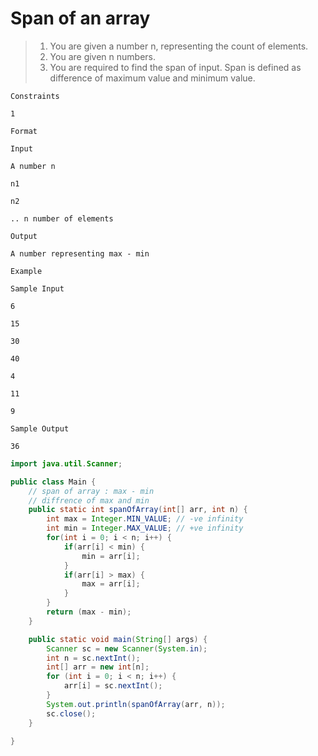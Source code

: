 # Span of an array

> 1.  You are given a number n, representing the count of elements.
> 2.  You are given n numbers.
> 3.  You are required to find the span of input. Span is defined as difference of maximum value and minimum value.

```text
Constraints

1

Format

Input

A number n

n1

n2

.. n number of elements

Output

A number representing max - min

Example

Sample Input

6

15

30

40

4

11

9

Sample Output

36
```

```java
import java.util.Scanner;

public class Main {
    // span of array : max - min
    // diffrence of max and min
    public static int spanOfArray(int[] arr, int n) {
        int max = Integer.MIN_VALUE; // -ve infinity
        int min = Integer.MAX_VALUE; // +ve infinity
        for(int i = 0; i < n; i++) {
            if(arr[i] < min) {
                min = arr[i];
            }
            if(arr[i] > max) {
                max = arr[i];
            }
        }
        return (max - min);
    }

    public static void main(String[] args) {
        Scanner sc = new Scanner(System.in);
        int n = sc.nextInt();
        int[] arr = new int[n];
        for (int i = 0; i < n; i++) {
            arr[i] = sc.nextInt();
        }
        System.out.println(spanOfArray(arr, n));
        sc.close();
    }

}
```
